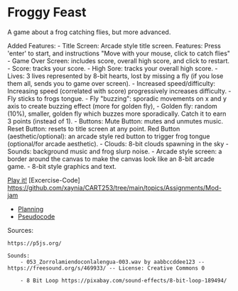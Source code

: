 # Froggy Feast

A game about a frog catching flies, but more advanced.

Added Features:
    - Title Screen: Arcade style title screen. Features: Press 'enter' to start, and instructions "Move with your mouse, click to catch flies"
    - Game Over Screen: includes score, overall high score, and click to restart.
    - Score: tracks your score.
    - High Sore: tracks your overall high score.
    - Lives: 3 lives represented by 8-bit hearts, lost by missing a fly (if you lose them all, sends you to game over screen).
    - Increased speed/difficulty: Increasing speed (correlated with score) progressively increases difficulty.
    - Fly sticks to frogs tongue.
    - Fly "buzzing": sporadic movements on x and y axis to create buzzing effect (more for golden fly),
    - Golden fly: random (10%), smaller, golden fly which buzzes more sporadically. Catch it to earn 3 points (instead of 1).
    - Buttons:
        Mute Button: mutes and unmutes music.
        Reset Button: resets to title screen at any point.
        Red Button (aesthetic/optional): an arcade style red button to trigger frog tongue (optional/for arcade aesthetic).
    - Clouds: 8-bit clouds spawning in the sky
    - Sounds: background music and frog slurp noise.
    - Arcade style screen: a border around the canvas to make the canvas look like an 8-bit arcade game.
    - 8-bit style graphics and text.


[Play it!](https://xaynia.github.io/CART253/topics/Assignments/Mod-jam/)
[Excercise-Code] https://github.com/xaynia/CART253/tree/main/topics/Assignments/Mod-jam

- [Planning](./planning.md)
- [Pseudocode](./pseudocode.md)

Sources:

    https://p5js.org/

    Sounds:
        - 053_Zorrolamiendoconlalengua-003.wav by aabbccddee123 -- https://freesound.org/s/469933/ -- License: Creative Commons 0

        - 8 Bit Loop https://pixabay.com/sound-effects/8-bit-loop-189494/